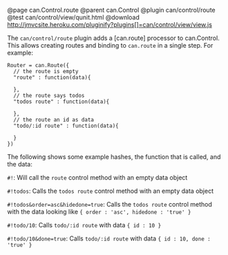 @page can.Control.route 
@parent can.Control
@plugin can/control/route
@test can/control/view/qunit.html
@download http://jmvcsite.heroku.com/pluginify?plugins[]=can/control/view/view.js

The `can/control/route` plugin adds a [can.route] processor to can.Control.  This allows
creating routes and binding to `can.route` in a single step.  For example:

    Router = can.Route({
      // the route is empty
      "route" : function(data){
      
      },
      // the route says todos
      "todos route" : function(data){
      
      },
      // the route an id as data
      "todo/:id route" : function(data){
      
      }
    })

The following shows some example hashes, the function that is called, and the data:

`#!`: Will call the `route` control method with an empty data object

`#!todos`: Calls the `todos route` control method with an empty data object

`#!todos&order=asc&hidedone=true`: Calls the `todos route` control method with the data looking like
`{ order : 'asc', hidedone : 'true' }`

`#!todo/10`: Calls `todo/:id route` with data `{ id : 10 }`

`#!todo/10&done=true`: Calls `todo/:id route` with data `{ id : 10, done : 'true' }`
